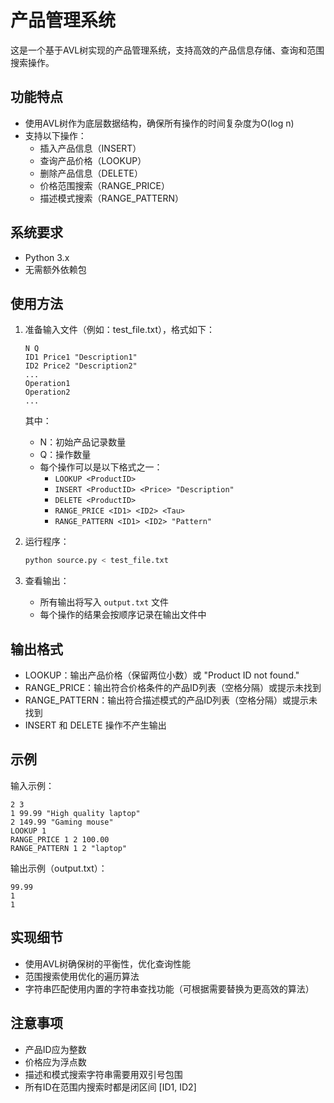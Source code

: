 # 产品管理系统

这是一个基于AVL树实现的产品管理系统，支持高效的产品信息存储、查询和范围搜索操作。

## 功能特点

- 使用AVL树作为底层数据结构，确保所有操作的时间复杂度为O(log n)
- 支持以下操作：
  - 插入产品信息（INSERT）
  - 查询产品价格（LOOKUP）
  - 删除产品信息（DELETE）
  - 价格范围搜索（RANGE_PRICE）
  - 描述模式搜索（RANGE_PATTERN）

## 系统要求

- Python 3.x
- 无需额外依赖包

## 使用方法

1. 准备输入文件（例如：test_file.txt），格式如下：
   ```
   N Q
   ID1 Price1 "Description1"
   ID2 Price2 "Description2"
   ...
   Operation1
   Operation2
   ...
   ```
   其中：
   - N：初始产品记录数量
   - Q：操作数量
   - 每个操作可以是以下格式之一：
     - `LOOKUP <ProductID>`
     - `INSERT <ProductID> <Price> "Description"`
     - `DELETE <ProductID>`
     - `RANGE_PRICE <ID1> <ID2> <Tau>`
     - `RANGE_PATTERN <ID1> <ID2> "Pattern"`

2. 运行程序：
   ```bash
   python source.py < test_file.txt
   ```

3. 查看输出：
   - 所有输出将写入 `output.txt` 文件
   - 每个操作的结果会按顺序记录在输出文件中

## 输出格式

- LOOKUP：输出产品价格（保留两位小数）或 "Product ID not found."
- RANGE_PRICE：输出符合价格条件的产品ID列表（空格分隔）或提示未找到
- RANGE_PATTERN：输出符合描述模式的产品ID列表（空格分隔）或提示未找到
- INSERT 和 DELETE 操作不产生输出

## 示例

输入示例：
```
2 3
1 99.99 "High quality laptop"
2 149.99 "Gaming mouse"
LOOKUP 1
RANGE_PRICE 1 2 100.00
RANGE_PATTERN 1 2 "laptop"
```

输出示例（output.txt）：
```
99.99
1
1
```

## 实现细节

- 使用AVL树确保树的平衡性，优化查询性能
- 范围搜索使用优化的遍历算法
- 字符串匹配使用内置的字符串查找功能（可根据需要替换为更高效的算法）

## 注意事项

- 产品ID应为整数
- 价格应为浮点数
- 描述和模式搜索字符串需要用双引号包围
- 所有ID在范围内搜索时都是闭区间 [ID1, ID2] 